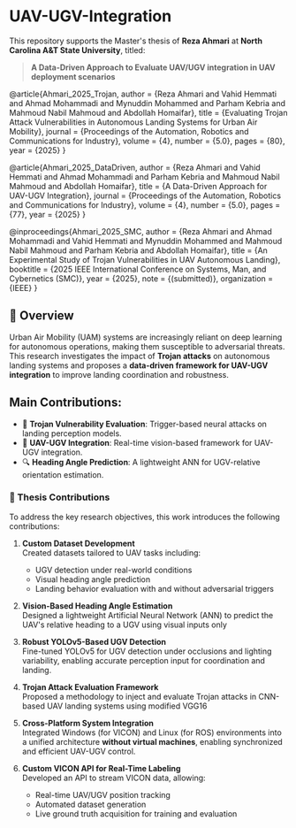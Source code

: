 # UAV-UGV-Integration

This repository supports the Master's thesis of **Reza Ahmari** at **North Carolina A&T State University**, titled:

> **A Data-Driven Approach to Evaluate UAV/UGV integration in UAV deployment scenarios**

@article{Ahmari_2025_Trojan,
  author = {Reza Ahmari and Vahid Hemmati and Ahmad Mohammadi and Mynuddin Mohammed and Parham Kebria and Mahmoud Nabil Mahmoud and Abdollah Homaifar},
  title = {Evaluating Trojan Attack Vulnerabilities in Autonomous Landing Systems for Urban Air Mobility},
  journal = {Proceedings of the Automation, Robotics and Communications for Industry},
  volume = {4},
  number = {5.0},
  pages = {80},
  year = {2025}
}

@article{Ahmari_2025_DataDriven,
  author = {Reza Ahmari and Vahid Hemmati and Ahmad Mohammadi and Parham Kebria and Mahmoud Nabil Mahmoud and Abdollah Homaifar},
  title = {A Data-Driven Approach for UAV-UGV Integration},
  journal = {Proceedings of the Automation, Robotics and Communications for Industry},
  volume = {4},
  number = {5.0},
  pages = {77},
  year = {2025}
}

@inproceedings{Ahmari_2025_SMC,
  author = {Reza Ahmari and Ahmad Mohammadi and Vahid Hemmati and Mynuddin Mohammed and Mahmoud Nabil Mahmoud and Parham Kebria and Abdollah Homaifar},
  title = {An Experimental Study of Trojan Vulnerabilities in UAV Autonomous Landing},
  booktitle = {2025 IEEE International Conference on Systems, Man, and Cybernetics (SMC)},
  year = {2025},
  note = {(submitted)},
  organization = {IEEE}
}


## 🧠 Overview

Urban Air Mobility (UAM) systems are increasingly reliant on deep learning for autonomous operations, making them susceptible to adversarial threats. This research investigates the impact of **Trojan attacks** on autonomous landing systems and proposes a **data-driven framework for UAV-UGV integration** to improve landing coordination and robustness.

## Main Contributions:
- 🚨 **Trojan Vulnerability Evaluation**: Trigger-based neural attacks on landing perception models.
- 🤝 **UAV-UGV Integration**: Real-time vision-based framework for UAV-UGV integration.
- 🔍 **Heading Angle Prediction**: A lightweight ANN for UGV-relative orientation estimation.
  
### 🎯 Thesis Contributions

To address the key research objectives, this work introduces the following contributions:

1. **Custom Dataset Development**  
   Created datasets tailored to UAV tasks including:
   - UGV detection under real-world conditions
   - Visual heading angle prediction
   - Landing behavior evaluation with and without adversarial triggers

2. **Vision-Based Heading Angle Estimation**  
   Designed a lightweight Artificial Neural Network (ANN) to predict the UAV's relative heading to a UGV using visual inputs only
   
4. **Robust YOLOv5-Based UGV Detection**  
   Fine-tuned YOLOv5 for UGV detection under occlusions and lighting variability, enabling accurate perception input for coordination and landing.

5. **Trojan Attack Evaluation Framework**  
   Proposed a methodology to inject and evaluate Trojan attacks in CNN-based UAV landing systems using modified VGG16

6. **Cross-Platform System Integration**  
   Integrated Windows (for VICON) and Linux (for ROS) environments into a unified architecture **without virtual machines**, enabling synchronized and efficient UAV-UGV control.

7. **Custom VICON API for Real-Time Labeling**  
   Developed an API to stream VICON data, allowing:
   - Real-time UAV/UGV position tracking
   - Automated dataset generation
   - Live ground truth acquisition for training and evaluation
